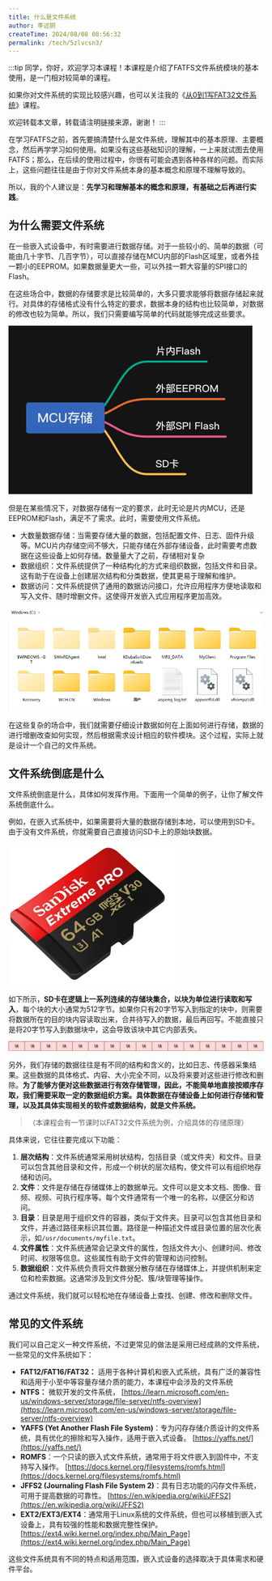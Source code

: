 ```yaml
---
title: 什么是文件系统
author: 李述铜
createTime: 2024/08/08 08:56:32
permalink: /tech/5zlvcsn3/
---
```

:::tip
同学，你好，欢迎学习本课程！本课程是介绍了FATFS文件系统模块的基本使用，是一门相对较简单的课程。

如果你对文件系统的实现比较感兴趣，也可以关注我的《[从0到1写FAT32文件系统](https://wuptg.xetlk.com/s/VeHie)》课程。

欢迎转载本文章，转载请注明链接来源，谢谢！
:::

 在学习FATFS之前，首先要搞清楚什么是文件系统，理解其中的基本原理、主要概念，然后再学学习如何使用。如果没有这些基础知识的理解，一上来就试图去使用FATFS；那么，在后续的使用过程中，你很有可能会遇到各种各样的问题。而实际上，这些问题往往是由于你对文件系统本身的基本概念和原理不理解导致的。

所以，我的个人建议是：**先学习和理解基本的概念和原理，有基础之后再进行实践**。
## 为什么需要文件系统
在一些嵌入式设备中，有时需要进行数据存储。对于一些较小的、简单的数据（可能由几十字节、几百字节），可以直接存储在MCU内部的Flash区域里，或者外挂一颗小的EEPROM。如果数据量更大一些，可以外挂一颗大容量的SPI接口的Flash。

在这些场合中，数据的存储要求是比较简单的，大多只要求能够将数据存储起来就行。对具体的存储格式没有什么特定的要求，数据本身的结构也比较简单，对数据的修改也较为简单。所以，我们只需要编写简单的代码就能够完成这些要求。

![alt text](../../../../../.vuepress/public/image/docs/notes/tech/fatfs/use/c1/fs/image-4.png)

但是在某些情况下，对数据存储有一定的要求，此时无论是片内MCU，还是EEPROM和Flash，满足不了需求。此时，需要使用文件系统。

- 大数量数据存储：当需要存储大量的数据，包括配置文件、日志、固件升级等。MCU片内存储空间不够大，只能存储在外部存储设备，此时需要考虑数据在这些设备上如何存储。数量量大了之前，存储相对复杂
-  数据组织：文件系统提供了一种结构化的方式来组织数据，包括文件和目录。这有助于在设备上创建层次结构和分类数据，使其更易于理解和维护。 
-  数据访问：文件系统提供了通用的数据访问接口，允许应用程序方便地读取和写入文件、随时增删文件。这使得开发嵌入式应用程序更加高效。 

![alt text](../../../../../.vuepress/public/image/docs/notes/tech/fatfs/use/c1/fs/image-1.png)

在这些复杂的场合中，我们就需要仔细设计数据如何在上面如何进行存储，数据的进行增删改查如何实现，然后根据需求设计相应的软件模块。这个过程，实际上就是设计一个自己的文件系统。
## 文件系统倒底是什么
文件系统倒底是什么，具体如何发挥作用。下面用一个简单的例子，让你了解文件系统倒底什么。

例如，在嵌入式系统中，如果需要将大量的数据存储到本地，可以使用到SD卡。由于没有文件系统，你就需要自己直接访问SD卡上的原始块数据。

![alt text](../../../../../.vuepress/public/image/docs/notes/tech/fatfs/use/c1/fs/image-2.png)

如下所示，**SD卡在逻辑上一系列连续的存储块集合，以块为单位进行读取和写入**，每个块的大小通常为512字节。如果你只有20字节写入到指定的块中，则需要将数据所在的目的块内容读取出来，合并待写入的数据，最后再回写。不能直接只是将20字节写入到数据块中，这会导致该块中其它内部丢失。

![alt text](../../../../../.vuepress/public/image/docs/notes/tech/fatfs/use/c1/fs/image-3.png)

另外，我们存储的数据往往是有不同的结构和含义的，比如日志、传感器采集结果。这些数据的具体格式、内容、大小完全不同，以及将来要对这些进行修改和删除。**为了能够方便对这些数据进行有效存储管理，因此，不能简单地直接按顺序存取，我们需要采取一定的数据组织方案。具体数据在存储设备上如何进行存储和管理，以及其具体实现相关的软件或数据结构，就是文件系统。**

> （本课程会有一节课时以FAT32文件系统为例，介绍具体的存储原理）

具体来说，它往往要完成以下功能：

1. **层次结构**：文件系统通常采用树状结构，包括目录（或文件夹）和文件。目录可以包含其他目录和文件，形成一个树状的层次结构，使文件可以有组织地存储和访问。 
2.  **文件**：文件是存储在存储媒体上的数据单元。文件可以是文本文档、图像、音频、视频、可执行程序等。每个文件通常有一个唯一的名称，以便区分和访问。 
3.  **目录**：目录是用于组织文件的容器，类似于文件夹。目录可以包含其他目录和文件，并通过路径来标识其位置。路径是一种描述文件或目录位置的层次化表示，如`/usr/documents/myfile.txt`。 
4.  **文件属性**：文件系统通常会记录文件的属性，包括文件大小、创建时间、修改时间、权限等信息。这些属性有助于文件的管理和访问控制。 
5.  **数据组织**：文件系统负责将文件数据分散存储在存储媒体上，并提供机制来定位和检索数据。这通常涉及到文件分配、簇/块管理等操作。 

通过文件系统，我们就可以轻松地在存储设备上查找、创建、修改和删除文件。
## 常见的文件系统
我们可以自己定义一种文件系统，不过更常见的做法是采用已经成熟的文件系统，一些常见的文件系统如下：

- **FAT12/FAT16/FAT32：** 适用于各种计算机和嵌入式系统，具有广泛的兼容性和适用于小至中等容量存储介质的能力，本课程中会涉及的文件系统
- **NTFS：** 微软开发的文件系统， [https://learn.microsoft.com/en-us/windows-server/storage/file-server/ntfs-overview](https://learn.microsoft.com/en-us/windows-server/storage/file-server/ntfs-overview)
- **YAFFS (Yet Another Flash File System)**：专为闪存存储介质设计的文件系统，具有优化的擦除和写入操作，适用于嵌入式设备。 [https://yaffs.net/](https://yaffs.net/)
-  **ROMFS**：一个只读的嵌入式文件系统，通常用于将文件嵌入到固件中，不支持写入操作。 [https://docs.kernel.org/filesystems/romfs.html](https://docs.kernel.org/filesystems/romfs.html)
-  **JFFS2 (Journaling Flash File System 2)**：具有日志功能的闪存文件系统，可用于提高数据的可靠性。 [https://en.wikipedia.org/wiki/JFFS2](https://en.wikipedia.org/wiki/JFFS2)
-  **EXT2/EXT3/EXT4**：通常用于Linux系统的文件系统，但也可以移植到嵌入式设备上，具有较强的性能和数据完整性保护。 [https://ext4.wiki.kernel.org/index.php/Main_Page](https://ext4.wiki.kernel.org/index.php/Main_Page)

这些文件系统具有不同的特点和适用范围，嵌入式设备的选择取决于具体需求和硬件平台。
